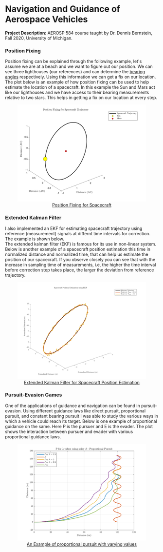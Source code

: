 # Navigation and Guidance of Aerospace Vehicles

**Project Description:** AEROSP 584 course taught by Dr. Dennis Bernstein, Fall 2020, University of Michigan.

### Position Fixing
Position fixing can be explained through the following example, let's assume we are at a beach and we want to figure out our position. We can see three lighthouses (our references) and can determine the [bearing angles](https://en.wikipedia.org/wiki/Bearing_(navigation)) respectively. Using this information we can get a fix on our location.
<br>
The plot below is an example of how position fixing can be used to help estimate the location of a spacecraft. In this example the Sun and Mars act like our lighthouses and we have access to their bearing measurements relative to two stars. This helps in getting a fix on our location at every step.

<p><a href="images/pf_spacecraft.png">
  <figure>
    <img src="images/pf_spacecraft.png"/>
    <figcaption><center>Position Fixing for Spacecraft</center></figcaption>
  </figure>
</a></p>

### Extended Kalman Filter
I also implemented an EKF for estimating spacecraft trajectory using reference (measurement) signals at differnt time intervals for correction. The example is shown below.
<br>
The extended kalman filter (EKF) is famous for its use in non-linear system. Below is another example of a spacecraft position estimation this time in normalized distance and normalized time, that can help us estimate the position of our spacecraft. If you observe closely you can see that with the increase in sampling time of measurements, i.e, the higher the time interval before correction step takes place, the larger the deviation from reference trajectory.

<p><a href="images/ekf.png">
  <figure>
    <img src="images/ekf.png"/>
    <figcaption><center>Extended Kalman Filter for Spacecraft Position Estimation</center></figcaption>
  </figure>
</a></p>

### Pursuit-Evasion Games
One of the applications of guidance and navigation can be found in pursuit-evasion. Using different guidance laws like direct pursuit, proportional pursuit, and constant bearing pursuit I was able to study the various ways in which a vehicle could reach its target. Below is one example of proportional guidance on the same. Here P is the pursuer and E is the evader. The plot shows the interaction between pursuer and evader with various proportional guidance laws.

<p><a href="images/pp.png">
  <figure>
    <img src="images/pp.png"/>
    <figcaption><center>An Example of proportional pursuit with varying values</center></figcaption>
  </figure>
</a></p>
